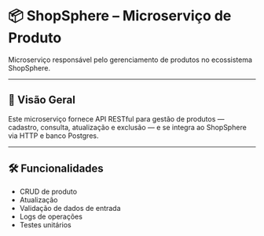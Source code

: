# 📦 ShopSphere – Microserviço de Produto

Microserviço responsável pelo gerenciamento de produtos no ecossistema ShopSphere.

---

## 📝 Visão Geral

Este microserviço fornece API RESTful para gestão de produtos — cadastro, consulta, atualização e exclusão — e se integra ao ShopSphere via HTTP e banco Postgres.

---

## 🛠 Funcionalidades

- CRUD de produto
- Atualização
- Validação de dados de entrada
- Logs de operações
- Testes unitários

